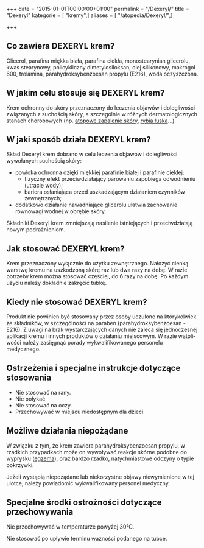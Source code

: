 +++
date = "2015-01-01T00:00:00+01:00"
permalink = "/Dexeryl/"
title = "Dexeryl"
kategorie = [ "kremy",]
aliases = [ "/atopedia/Dexeryl/",]

+++

Co zawiera DEXERYL krem?
------------------------

Glicerol, parafina miękka biała, parafina ciekła, monostearynian glicerolu, kwas stearynowy, policykliczny dimetylosiloksan, olej sili­konowy, makrogol 600, trolamina, parahydroksybenzoesan propylu (E216), woda oczyszczona.

W jakim celu stosuje się DEXERYL krem?
--------------------------------------

Krem ochronny do skóry przeznaczony do leczenia objawów i dole­gliwości związanych z suchością skóry, a szczególnie w różnych der­matologicznych stanach chorobowych (np. [atopowe zapalenie skóry](/atopedia/atopowe_zapalenie_skóry "wikilink"), [rybia łuska](/atopedia/rybia_łuska "wikilink")...).

W jaki sposób działa DEXERYL krem?
----------------------------------

Skład Dexeryl krem dobrano w celu leczenia objawów i dolegliwości wywołanych suchością skóry:

-   powłoka ochronna dzięki miękkiej parafinie białej i parafinie ciekłej:
    -   fizyczny efekt przeciwdziałający parowaniu zapobiega od­wodnieniu (utracie wody);
    -   bariera osłaniająca przed uszkadzającym działaniem czynni­ków zewnętrznych;
-   dodatkowo działanie nawadniające glicerolu ułatwia zachowanie równowagi wodnej w obrębie skóry.

Składniki Dexeryl krem zmniejszają nasilenie istniejących i przeciw­działają nowym podrażnieniom.

Jak stosować DEXERYL krem?
--------------------------

Krem przeznaczony wyłącznie do użytku zewnętrznego. Nałożyć cienką warstwę kremu na uszkodzoną skórę raz lub dwa razy na dobę. W razie potrzeby krem można stosować częściej, do 6 razy na dobę. Po każdym użyciu należy dokładnie zakręcić tubkę.

Kiedy nie stosować DEXERYL krem?
--------------------------------

Produkt nie powinien być stosowany przez osoby uczulone na którykol­wiek ze składników, w szczególności na paraben (parahydroksybenzoesan - E216). Z uwagi na brak wystarczających danych nie zaleca się jednoczesnej aplikacji kremu i innych produktów o działaniu miejscowym. W razie wątpli­wości należy zasięgnąć porady wykwalifikowanego personelu medycznego.

Ostrzeżenia i specjalne instrukcje dotyczące stosowania
-------------------------------------------------------

-   Nie stosować na rany.
-   Nie połykać
-   Nie stosować na oczy.
-   Przechowywać w miejscu niedostępnym dla dzieci.

Możliwe działania niepożądane
-----------------------------

W związku z tym, że krem zawiera parahydroksybenzoesan propylu, w rzadkich przypadkach może on wywoływać reakcje skórne podobne do wyprysku ([egzema](/atopedia/egzema "wikilink")), oraz bardzo rzadko, natychmiastowe odczyny o typie pokrzywki.

Jeżeli wystąpią niepożądane lub niekorzystne objawy niewymienione w tej ulotce, należy powiadomić wykwalifikowany personel medyczny.

Specjalne środki ostrożności dotyczące przechowywania
-----------------------------------------------------

Nie przechowywać w temperaturze powyżej 30°C.

Nie stosować po upływie terminu ważności podanego na tubce.
